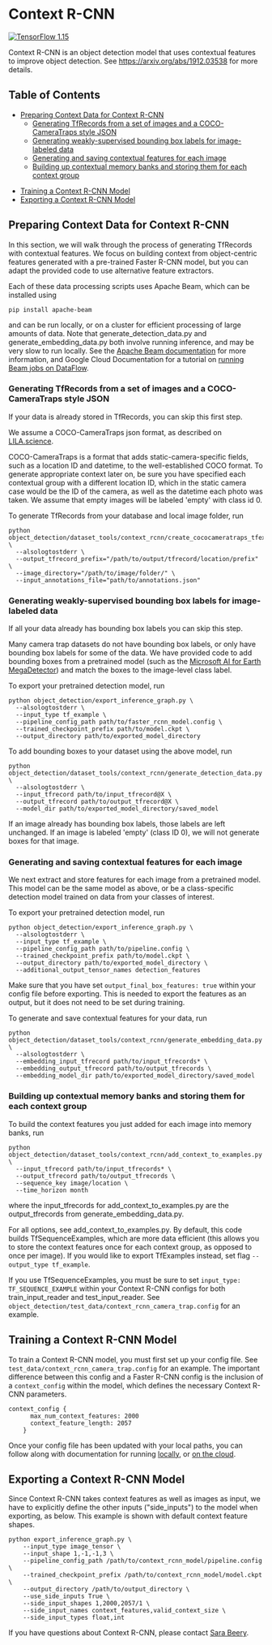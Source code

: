 # Context R-CNN

[![TensorFlow 1.15](https://img.shields.io/badge/TensorFlow-1.15-FF6F00?logo=tensorflow)](https://github.com/tensorflow/tensorflow/releases/tag/v1.15.0)

Context R-CNN is an object detection model that uses contextual features to
improve object detection. See https://arxiv.org/abs/1912.03538 for more details.

## Table of Contents

*   [Preparing Context Data for Context R-CNN](#preparing-context-data-for-context-r-cnn)
    +   [Generating TfRecords from a set of images and a COCO-CameraTraps style
        JSON](#generating-tfrecords-from-a-set-of-images-and-a-coco-cameratraps-style-json)
    +   [Generating weakly-supervised bounding box labels for image-labeled data](#generating-weakly-supervised-bounding-box-labels-for-image-labeled-data)
    +   [Generating and saving contextual features for each image](#generating-and-saving-contextual-features-for-each-image)
    +   [Building up contextual memory banks and storing them for each context
        group](#building-up-contextual-memory-banks-and-storing-them-for-each-context-group)
-   [Training a Context R-CNN Model](#training-a-context-r-cnn-model)
-   [Exporting a Context R-CNN Model](#exporting-a-context-r-cnn-model)

## Preparing Context Data for Context R-CNN

In this section, we will walk through the process of generating TfRecords with
contextual features. We focus on building context from object-centric features
generated with a pre-trained Faster R-CNN model, but you can adapt the provided
code to use alternative feature extractors.

Each of these data processing scripts uses Apache Beam, which can be installed
using

```
pip install apache-beam
```

and can be run locally, or on a cluster for efficient processing of large
amounts of data. Note that generate_detection_data.py and
generate_embedding_data.py both involve running inference, and may be very slow
to run locally. See the
[Apache Beam documentation](https://beam.apache.org/documentation/runners/dataflow/)
for more information, and Google Cloud Documentation for a tutorial on
[running Beam jobs on DataFlow](https://cloud.google.com/dataflow/docs/quickstarts/quickstart-python).

### Generating TfRecords from a set of images and a COCO-CameraTraps style JSON

If your data is already stored in TfRecords, you can skip this first step.

We assume a COCO-CameraTraps json format, as described on
[LILA.science](https://github.com/microsoft/CameraTraps/blob/master/data_management/README.md).

COCO-CameraTraps is a format that adds static-camera-specific fields, such as a
location ID and datetime, to the well-established COCO format. To generate
appropriate context later on, be sure you have specified each contextual group
with a different location ID, which in the static camera case would be the ID of
the camera, as well as the datetime each photo was taken. We assume that empty
images will be labeled 'empty' with class id 0.

To generate TfRecords from your database and local image folder, run

```
python object_detection/dataset_tools/context_rcnn/create_cococameratraps_tfexample_main.py \
  --alsologtostderr \
  --output_tfrecord_prefix="/path/to/output/tfrecord/location/prefix" \
  --image_directory="/path/to/image/folder/" \
  --input_annotations_file="path/to/annotations.json"
```

### Generating weakly-supervised bounding box labels for image-labeled data

If all your data already has bounding box labels you can skip this step.

Many camera trap datasets do not have bounding box labels, or only have bounding
box labels for some of the data. We have provided code to add bounding boxes
from a pretrained model (such as the
[Microsoft AI for Earth MegaDetector](https://github.com/microsoft/CameraTraps/blob/master/megadetector.md))
and match the boxes to the image-level class label.

To export your pretrained detection model, run

```
python object_detection/export_inference_graph.py \
  --alsologtostderr \
  --input_type tf_example \
  --pipeline_config_path path/to/faster_rcnn_model.config \
  --trained_checkpoint_prefix path/to/model.ckpt \
  --output_directory path/to/exported_model_directory
```

To add bounding boxes to your dataset using the above model, run

```
python object_detection/dataset_tools/context_rcnn/generate_detection_data.py \
  --alsologtostderr \
  --input_tfrecord path/to/input_tfrecord@X \
  --output_tfrecord path/to/output_tfrecord@X \
  --model_dir path/to/exported_model_directory/saved_model
```

If an image already has bounding box labels, those labels are left unchanged. If
an image is labeled 'empty' (class ID 0), we will not generate boxes for that
image.

### Generating and saving contextual features for each image

We next extract and store features for each image from a pretrained model. This
model can be the same model as above, or be a class-specific detection model
trained on data from your classes of interest.

To export your pretrained detection model, run

```
python object_detection/export_inference_graph.py \
  --alsologtostderr \
  --input_type tf_example \
  --pipeline_config_path path/to/pipeline.config \
  --trained_checkpoint_prefix path/to/model.ckpt \
  --output_directory path/to/exported_model_directory \
  --additional_output_tensor_names detection_features
```

Make sure that you have set `output_final_box_features: true` within
your config file before exporting. This is needed to export the features as an
output, but it does not need to be set during training.

To generate and save contextual features for your data, run

```
python object_detection/dataset_tools/context_rcnn/generate_embedding_data.py \
  --alsologtostderr \
  --embedding_input_tfrecord path/to/input_tfrecords* \
  --embedding_output_tfrecord path/to/output_tfrecords \
  --embedding_model_dir path/to/exported_model_directory/saved_model
```

### Building up contextual memory banks and storing them for each context group

To build the context features you just added for each image into memory banks,
run

```
python object_detection/dataset_tools/context_rcnn/add_context_to_examples.py \
  --input_tfrecord path/to/input_tfrecords* \
  --output_tfrecord path/to/output_tfrecords \
  --sequence_key image/location \
  --time_horizon month
```

where the input_tfrecords for add_context_to_examples.py are the
output_tfrecords from generate_embedding_data.py.

For all options, see add_context_to_examples.py. By default, this code builds
TfSequenceExamples, which are more data efficient (this allows you to store the
context features once for each context group, as opposed to once per image). If
you would like to export TfExamples instead, set flag `--output_type
tf_example`.

If you use TfSequenceExamples, you must be sure to set `input_type:
TF_SEQUENCE_EXAMPLE` within your Context R-CNN configs for both
train_input_reader and test_input_reader. See
`object_detection/test_data/context_rcnn_camera_trap.config`
for an example.

## Training a Context R-CNN Model

To train a Context R-CNN model, you must first set up your config file. See
`test_data/context_rcnn_camera_trap.config` for an example. The important
difference between this config and a Faster R-CNN config is the inclusion of a
`context_config` within the model, which defines the necessary Context R-CNN
parameters.

```
context_config {
      max_num_context_features: 2000
      context_feature_length: 2057
    }
```

Once your config file has been updated with your local paths, you can follow
along with documentation for running [locally](tf2_training_and_evaluation.md#local), or
[on the cloud](tf2_training_and_evaluation.md#google-cloud-vm).

## Exporting a Context R-CNN Model

Since Context R-CNN takes context features as well as images as input, we have
to explicitly define the other inputs ("side_inputs") to the model when
exporting, as below. This example is shown with default context feature shapes.

```
python export_inference_graph.py \
    --input_type image_tensor \
    --input_shape 1,-1,-1,3 \
    --pipeline_config_path /path/to/context_rcnn_model/pipeline.config \
    --trained_checkpoint_prefix /path/to/context_rcnn_model/model.ckpt \
    --output_directory /path/to/output_directory \
    --use_side_inputs True \
    --side_input_shapes 1,2000,2057/1 \
    --side_input_names context_features,valid_context_size \
    --side_input_types float,int

```

If you have questions about Context R-CNN, please contact
[Sara Beery](https://beerys.github.io/).
